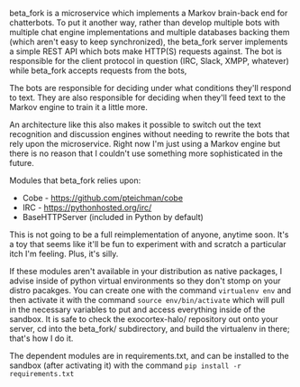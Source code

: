 beta_fork is a microservice which implements a Markov brain-back end for chatterbots.  To put it another way, rather than develop multiple bots with multiple chat engine implementations and multiple databases backing them (which aren't easy to keep synchronized), the beta_fork server implements a simple REST API which bots make HTTP(S) requests against.  The bot is responsible for the client protocol in question (IRC, Slack, XMPP, whatever) while beta_fork accepts requests from the bots, 

The bots are responsible for deciding under what conditions they'll respond to text.  They are also responsible for deciding when they'll feed text to the Markov engine to train it a little more.

An architecture like this also makes it possible to switch out the text recognition and discussion engines without needing to rewrite the bots that rely upon the microservice.  Right now I'm just using a Markov engine but there is no reason that I couldn't use something more sophisticated in the future.

Modules that beta_fork relies upon:

* Cobe - https://github.com/pteichman/cobe
* IRC - https://pythonhosted.org/irc/
* BaseHTTPServer (included in Python by default)

This is not going to be a full reimplementation of anyone, anytime soon.  It's a toy that seems like it'll be fun to experiment with and scratch a particular itch I'm feeling.  Plus, it's silly.

If these modules aren't available in your distribution as native packages, I advise inside of python virtual environments so they don't stomp on your distro pacakges.  You can create one with the command `virtualenv env` and then activate it with the command `source env/bin/activate` which will pull in the necessary variables to put and access everything inside of the sandbox.  It is safe to check the exocortex-halo/ repository out onto your server, cd into the beta_fork/ subdirectory, and build the virtualenv in there; that's how I do it.

The dependent modules are in requirements.txt, and can be installed to the sandbox (after activating it) with the command `pip install -r requirements.txt`

